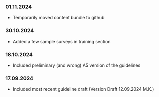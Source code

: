 ### 01.11.2024

* Temporarily moved content bundle to github

### 30.10.2024

* Added a few sample surveys in training section
 
### 18.10.2024

* Included preliminary (and wrong) A5 version of the guidelines

### 17.09.2024

* Included most recent guideline draft (Version Draft 12.09.2024 M.K.)
